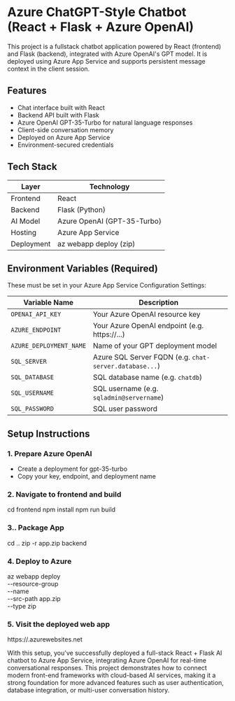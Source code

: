 # Azure ChatGPT-Style Chatbot (React + Flask + Azure OpenAI)

This project is a fullstack chatbot application powered by React (frontend) and Flask (backend), integrated with Azure OpenAI's GPT model. It is deployed using Azure App Service and supports persistent message context in the client session.

## Features

- Chat interface built with React
- Backend API built with Flask
- Azure OpenAI GPT-35-Turbo for natural language responses
- Client-side conversation memory
- Deployed on Azure App Service
- Environment-secured credentials

## Tech Stack

| Layer      | Technology                  |
|------------|-----------------------------|
| Frontend   | React                       |
| Backend    | Flask (Python)              |
| AI Model   | Azure OpenAI (GPT-35-Turbo) |
| Hosting    | Azure App Service           |
| Deployment | az webapp deploy (zip)      |

## Environment Variables (Required)

These must be set in your Azure App Service Configuration Settings:

| Variable Name           | Description                                             |
|-------------------------|---------------------------------------------------------|
| `OPENAI_API_KEY`        | Your Azure OpenAI resource key                          |
| `AZURE_ENDPOINT`        | Your Azure OpenAI endpoint (e.g. https://...)           |
| `AZURE_DEPLOYMENT_NAME` | Name of your GPT deployment model                       |
| `SQL_SERVER`            | Azure SQL Server FQDN (e.g. `chat-server.database...`)  |
| `SQL_DATABASE`          | SQL database name (e.g. `chatdb`)                       |
| `SQL_USERNAME`          | SQL username (e.g. `sqladmin@servername`)              |
| `SQL_PASSWORD`          | SQL user password                                       |


## Setup Instructions

### 1. Prepare Azure OpenAI

- Create a deployment for gpt-35-turbo
- Copy your key, endpoint, and deployment name

### 2. Navigate to frontend and build
cd frontend
npm install
npm run build

### 3.. Package App
cd ..
zip -r app.zip backend

### 4. Deploy to Azure
az webapp deploy \
  --resource-group <your-resource-group> \
  --name <your-app-name> \
  --src-path app.zip \
  --type zip

### 5. Visit the deployed web app
https://<your-app-name>.azurewebsites.net


With this setup, you've successfully deployed a full-stack React + Flask AI chatbot to Azure App Service, integrating Azure OpenAI for real-time conversational responses. This project demonstrates how to connect modern front-end frameworks with cloud-based AI services, making it a strong foundation for more advanced features such as user authentication, database integration, or multi-user conversation history.

